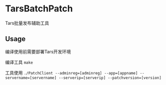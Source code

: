 # TarsBatchPatch
Tars批量发布辅助工具
## Usage
编译使用前需要部署Tars开发环境

编译工具
`make`

工具使用
`./PatchClient --adminreg=[adminreg] --app=[appname] --servername=[servername] --serverip=[serverip] --patchversion=[version]`
